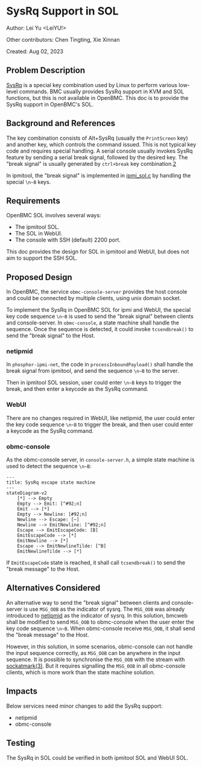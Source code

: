 # SysRq Support in SOL

Author: Lei Yu <LeiYU!>

Other contributors: Chen Tingting, Xie Xinnan

Created: Aug 02, 2023

## Problem Description

[SysRq][1] is a special key combination used by Linux to perform various
low-level commands. BMC usually provides SysRq support in KVM and SOL functions,
but this is not available in OpenBMC. This doc is to provide the SysRq support
in OpenBMC's SOL.

## Background and References

The key combination consists of Alt+SysRq (usually the `PrintScreen` key) and
another key, which controls the command issued. This is not typical key code and
requires special handling. A serial console usually invokes SysRq feature by
sending a serial break signal, followed by the desired key. The "break signal"
is usually generated by `ctrl+break` key combination.[2]

In ipmitool, the "break signal" is implemented in [ipmi_sol.c][3] by handling
the special `\n~B` keys.

## Requirements

OpenBMC SOL involves several ways:

- The ipmitool SOL.
- The SOL in WebUI.
- The console with SSH (default) 2200 port.

This doc provides the design for SOL in ipmitool and WebUI, but does not aim to
support the SSH SOL.

## Proposed Design

In OpenBMC, the service `obmc-console-server` provides the host console and
could be connected by multiple clients, using unix domain socket.

To implement the SysRq in OpenBMC SOL for ipmi and WebUI, the special key code
sequence `\n~B` is used to send the "break signal" between clients and
console-server. In `obmc-console`, a state machine shall handle the sequence.
Once the sequence is detected, it could invoke `tcsendbreak()` to send the
"break signal" to the Host.

### netipmid

In `phosphor-ipmi-net`, the code in `processInboundPayload()` shall handle the
break signal from ipmitool, and send the sequence `\n~B` to the server.

Then in ipmitool SOL session, user could enter `\n~B` keys to trigger the break,
and then enter a keycode as the SysRq command.

### WebUI

There are no changes required in WebUI, like netipmid, the user could enter the
key code sequence `\n~B` to trigger the break, and then user could enter a
keycode as the SysRq command.

### obmc-console

As the obmc-console server, in `console-server.h`, a simple state machine is
used to detect the sequence `\n~B`:

```mermaid
---
title: SysRq escape state machine
---
stateDiagram-v2
    [*] --> Empty
    Empty --> Emit: [^#92;n]
    Emit --> [*]
    Empty --> Newline: [#92;n]
    Newline --> Escape: [~]
    Newline --> EmitNewline: [^#92;n]
    Escape --> EmitEscapeCode: [B]
    EmitEscapeCode --> [*]
    EmitNewline --> [*]
    Escape --> EmitNewlineTilde: [^B]
    EmitNewlineTilde --> [*]
```

If `EmitEscapeCode` state is reached, it shall call `tcsendbreak()` to send the
"break message" to the Host.

## Alternatives Considered

An alternative way to send the "break signal" between clients and console-server
is use `MSG_OOB` as the indicator of sysrq. The `MSG_OOB` was already introduced
to [netipmid][4] as the indicator of sysrq. In this solution, bmcweb shall be
modified to send `MSG_OOB` to obmc-console when the user enter the key code
sequence `\n~B`. When obmc-console receive `MSG_OOB`, it shall send the "break
message" to the Host.

However, in this solution, in some scenarios, obmc-console can not handle the
input sequence correctly, as `MSG_OOB` can be anywhere in the input sequence. It
is possible to synchronise the `MSG_OOB` with the stream with
[sockatmark(3)][5]. But it requires signalling the `MSG_OOB` in all obmc-console
clients, which is more work than the state machine solution.

## Impacts

Below services need minor changes to add the SysRq support:

- netipmid
- obmc-console

## Testing

The SysRq in SOL could be verified in both ipmitool SOL and WebUI SOL.

[1]: https://en.wikipedia.org/wiki/Magic_SysRq_key
[2]: https://www.kernel.org/doc/html/latest/admin-guide/sysrq.html
[3]: https://github.com/ipmitool/ipmitool/blob/master/lib/ipmi_sol.c#L1398-L1401
[4]:
  https://github.com/openbmc/phosphor-net-ipmid/commit/ec4374146147e339132243725d345eb30ec2da1d
[5]: https://man7.org/linux/man-pages/man3/sockatmark.3.html

